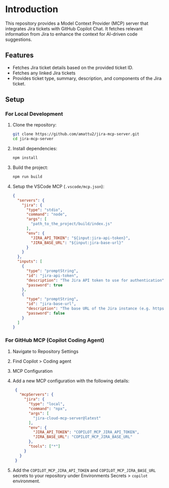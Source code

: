 # Introduction

This repository provides a Model Context Provider (MCP) server that integrates
Jira tickets with GitHub Copilot Chat. It fetches relevant information from
Jira to enhance the context for AI-driven code suggestions.

## Features

- Fetches Jira ticket details based on the provided ticket ID.
- Fetches any linked Jira tickets
- Provides ticket type, summary, description, and components of the Jira ticket.

## Setup

### For Local Development

1. Clone the repository:

   ```bash
   git clone https://github.com/amattu2/jira-mcp-server.git
   cd jira-mcp-server
    ```

2. Install dependencies:

    ```bash
    npm install
    ```

3. Build the project:

    ```bash
    npm run build
    ```

4. Setup the VSCode MCP (`.vscode/mcp.json`):

    ```json
    {
      "servers": {
        "jira": {
          "type": "stdio",
          "command": "node",
          "args": [
            "path_to_the_project/build/index.js"
          ],
          "env": {
            "JIRA_API_TOKEN": "${input:jira-api-token}",
            "JIRA_BASE_URL": "${input:jira-base-url}"
          }
        }
      },
      "inputs": [
        {
          "type": "promptString",
          "id": "jira-api-token",
          "description": "The Jira API token to use for authentication",
          "password": true
        },
        {
          "type": "promptString",
          "id": "jira-base-url",
          "description": "The base URL of the Jira instance (e.g. https://example.com)",
          "password": false
        }
      ]
    }
    ```

### For GitHub MCP (Copilot Coding Agent)

1. Navigate to Repository Settings
2. Find Copilot > Coding agent
3. MCP Configuration
4. Add a new MCP configuration with the following details:

   ```json
    {
      "mcpServers": {
        "jira": {
          "type": "local",
          "command": "npx",
          "args": [
            "jira-cloud-mcp-server@latest"
          ],
          "env": {
            "JIRA_API_TOKEN": "COPILOT_MCP_JIRA_API_TOKEN",
            "JIRA_BASE_URL": "COPILOT_MCP_JIRA_BASE_URL"
          },
          "tools": ["*"]
        }
      } 
    }
   ```

5. Add the `COPILOT_MCP_JIRA_API_TOKEN` and `COPILOT_MCP_JIRA_BASE_URL` secrets to your repository under Environments Secrets > `copilot` environment.
